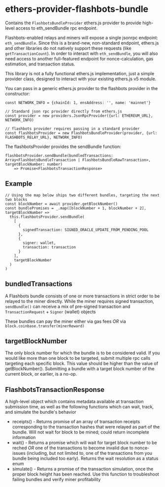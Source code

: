 ethers-provider-flashbots-bundle
================================

Contains the `FlashbotsBundleProvider` ethers.js provider to provide high-level access to eth_sendBundle rpc endpoint.

Flashbots-enabled relays and miners will expose a single jsonrpc endpoint:  `eth_sendBundle`. Since this is a brand-new, non-standard endpoint, ethers.js and other libraries do not natively support these requests (like `getTransactionCount`). In order to interact with `eth_sendBundle`, you will also need access to another full-featured endpoint for nonce-calculation, gas estimation, and transaction status.

This library is not a fully functional ethers.js implementation, just a simple provider class, designed to interact with your existing ethers.js v5 module.

You can pass in a generic ethers.js provider to the flashbots provider in the constructor:

```
const NETWORK_INFO = {chainId: 1, ensAddress: '', name: 'mainnet'}

// Standard json rpc provider directly from ethers.js 
const provider = new providers.JsonRpcProvider({url: ETHEREUM_URL}, NETWORK_INFO)

// flashbots provider requires passing in a standard provider
const flashbotsProvider = new FlashbotsBundleProvider(provider, {url: FLASHBOTS_RELAY_URL}, NETWORK_INFO)
``` 

The flashbotsProvider provides the sendBundle function:

```
flashbotsProvider.sendBundle(bundledTransactions: Array<FlashbotsBundleTransaction | FlashbotsBundleRawTransaction>, targetBlockNumber: number)
    => Promise<FlashbotsTransactionResponse>
```

Example
-------
```
// Using the map below ships two different bundles, targeting the next two blocks
const blockNumber = await provider.getBlockNumber()
const bundlePromises = _.map([blockNumber + 1, blockNumber + 2], targetBlockNumber =>
  this.flashbotsProvider.sendBundle(
    [
      {
        signedTransaction: SIGNED_ORACLE_UPDATE_FROM_PENDING_POOL
      },
      {
        signer: wallet,
        transaction: transaction
      }
    ],
    targetBlockNumber
  )
)
```

bundledTransactions
-------------------
A Flashbots bundle consists of one or more transactions in strict order to be relayed to the miner directly. While the miner requires signed transaction, `sendBundle()` can receive a mix of pre-signed transaction and `TransactionRequest` + `Signer` (wallet) objects

These bundles can pay the miner either via gas fees _OR_ via `block.coinbase.transfer(minerReward)`

targetBlockNumber
-------------------
The only block number for which the bundle is to be considered valid. If you would like more than one block to be targeted, submit multiple rpc calls targeting each specific block. This value should be higher than the value of getBlockNumber(). Submitting a bundle with a target block number of the current block, or earlier, is a no-op.

FlashbotsTransactionResponse
----------------------------
A high-level object which contains metadata available at transaction submission time, as well as the following functions which can wait, track, and simulate the bundle's behavior


* receipts() - Returns promise of an array of transaction receipts corresponding to the transaction hashes that were relayed as part of the bundle. Will not wait for block to be mined; could return incomplete information
* wait() - Returns a promise which will wait for target block number to be reched _OR_ one of the transactions to become invalid due to nonce-issues (including, but not limited to, one of the transactions from you bundle being included too early). Returns the wait resolution as a status enum
* simulate() - Returns a promise of the transaction simulation, once the proper block height has been reached. Use this function to troubleshoot failing bundles and verify miner profitability
